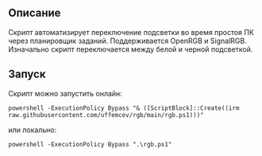 ## Описание
Скрипт автоматизирует переключение подсветки во время простоя ПК через планировщик заданий. Поддерживается OpenRGB и SignalRGB. Изначально скрипт переключается между белой и черной подсветкой.

## Запуск
Скрипт можно запустить онлайн:
```
powershell -ExecutionPolicy Bypass "& ([ScriptBlock]::Create((irm raw.githubusercontent.com/uffemcev/rgb/main/rgb.ps1)))"
```
или локально:
```
powershell -ExecutionPolicy Bypass ".\rgb.ps1"
```
